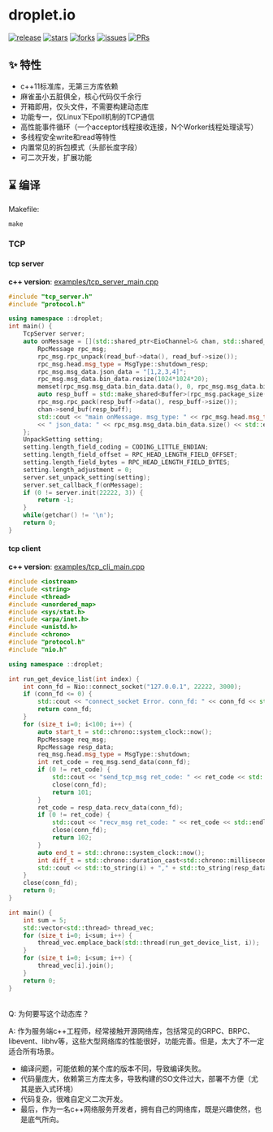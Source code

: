 # droplet.io

[![release](https://badgen.net/github/release/nazhizq/droplet.io?icon=github)](https://github.com/nazhizq/droplet.io/releases)
[![stars](https://badgen.net/github/stars/nazhizq/droplet.io?icon=github)](https://github.com/nazhizq/droplet.io/stargazers)
[![forks](https://badgen.net/github/forks/nazhizq/droplet.io?icon=github)](https://github.com/nazhizq/droplet.io/network/members)
[![issues](https://badgen.net/github/issues/nazhizq/droplet.io?icon=github)](https://github.com/nazhizq/droplet.io/issues)
[![PRs](https://badgen.net/github/prs/nazhizq/droplet.io?icon=github)](https://github.com/nazhizq/droplet.io/pulls)


## ✨ 特性
- c++11标准库，无第三方库依赖
- 麻雀虽小五脏俱全，核心代码仅千余行
- 开箱即用，仅头文件，不需要构建动态库
- 功能专一，仅Linux下Epoll机制的TCP通信
- 高性能事件循环（一个acceptor线程接收连接，N个Worker线程处理读写）
- 多线程安全write和read等特性
- 内置常见的拆包模式（头部长度字段）
- 可二次开发，扩展功能


## ⌛️ 编译

Makefile:
```shell
make
```

### TCP
#### tcp server
**c++ version**: [examples/tcp_server_main.cpp](examples/tcp_server_main.cpp)

```c++
#include "tcp_server.h"
#include "protocol.h"

using namespace ::droplet;
int main() {
    TcpServer server;
    auto onMessage = [](std::shared_ptr<EioChannel>& chan, std::shared_ptr<Buffer>& read_buf) {
        RpcMessage rpc_msg;
        rpc_msg.rpc_unpack(read_buf->data(), read_buf->size());
        rpc_msg.head.msg_type = MsgType::shutdown_resp;
        rpc_msg.msg_data.json_data = "[1,2,3,4]";
        rpc_msg.msg_data.bin_data.resize(1024*1024*20);
        memset(rpc_msg.msg_data.bin_data.data(), 0, rpc_msg.msg_data.bin_data.size());
        auto resp_buff = std::make_shared<Buffer>(rpc_msg.package_size());
        rpc_msg.rpc_pack(resp_buff->data(), resp_buff->size());
        chan->send_buf(resp_buff);
        std::cout << "main onMessage. msg_type: " << rpc_msg.head.msg_type
        << " json_data: " << rpc_msg.msg_data.bin_data.size() << std::endl;
    };
    UnpackSetting setting;
    setting.length_field_coding = CODING_LITTLE_ENDIAN;
    setting.length_field_offset = RPC_HEAD_LENGTH_FIELD_OFFSET;
    setting.length_field_bytes = RPC_HEAD_LENGTH_FIELD_BYTES;
    setting.length_adjustment = 0;
    server.set_unpack_setting(setting);
    server.set_callback_f(onMessage);
    if (0 != server.init(22222, 3)) {
        return -1;
    }
    while(getchar() != '\n');
    return 0;
}
```

#### tcp client
**c++ version**: [examples/tcp_cli_main.cpp](examples/tcp_cli_main.cpp)

```c++
#include <iostream>
#include <string>
#include <thread>
#include <unordered_map>
#include <sys/stat.h>
#include <arpa/inet.h>
#include <unistd.h>
#include <chrono>
#include "protocol.h"
#include "nio.h"

using namespace ::droplet;

int run_get_device_list(int index) {
    int conn_fd = Nio::connect_socket("127.0.0.1", 22222, 3000);
    if (conn_fd <= 0) {
        std::cout << "connect_socket Error. conn_fd: " << conn_fd << std::endl;
        return conn_fd;
    }
    for (size_t i=0; i<100; i++) {
        auto start_t = std::chrono::system_clock::now();
        RpcMessage req_msg;
        RpcMessage resp_data;
        req_msg.head.msg_type = MsgType::shutdown;
        int ret_code = req_msg.send_data(conn_fd);
        if (0 != ret_code) {
            std::cout << "send_tcp_msg ret_code: " << ret_code << std::endl;
            close(conn_fd);
            return 101;
        }
        ret_code = resp_data.recv_data(conn_fd);
        if (0 != ret_code) {
            std::cout << "recv_msg ret_code: " << ret_code << std::endl;
            close(conn_fd);
            return 102;
        }
        auto end_t = std::chrono::system_clock::now();
        int diff_t = std::chrono::duration_cast<std::chrono::milliseconds>(end_t-start_t).count();
        std::cout << std::to_string(i) + "," + std::to_string(resp_data.head.length) + "," + std::to_string(diff_t) << std::endl;
    }
    close(conn_fd);
    return 0;
}

int main() {
    int sum = 5;
    std::vector<std::thread> thread_vec;
    for (size_t i=0; i<sum; i++) {
        thread_vec.emplace_back(std::thread(run_get_device_list, i));
    }
    for (size_t i=0; i<sum; i++) {
        thread_vec[i].join();
    }
    return 0;
}
```
<br>
Q: 为何要写这个动态库？

A: 作为服务端c++工程师，经常接触开源网络库，包括常见的GRPC、BRPC、libevent、libhv等，这些大型网络库的性能很好，功能完善。但是，太大了不一定适合所有场景。
<br/>
* 编译问题，可能依赖的某个库的版本不同，导致编译失败。
* 代码量庞大，依赖第三方库太多，导致构建的SO文件过大，部署不方便（尤其是嵌入式环境）
* 代码复杂，很难自定义二次开发。
* 最后，作为一名c++网络服务开发者，拥有自己的网络库，既是兴趣使然，也是底气所向。

